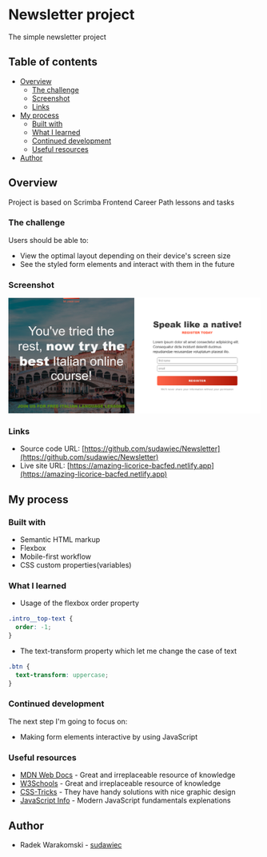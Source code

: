 # Newsletter project

The simple newsletter project

## Table of contents

- [Overview](#overview)
  - [The challenge](#the-challenge)
  - [Screenshot](#screenshot)
  - [Links](#links)
- [My process](#my-process)
  - [Built with](#built-with)
  - [What I learned](#what-i-learned)
  - [Continued development](#continued-development)
  - [Useful resources](#useful-resources)
- [Author](#author)

## Overview

Project is based on Scrimba Frontend Career Path lessons and tasks

### The challenge

Users should be able to:

- View the optimal layout depending on their device's screen size
- See the styled form elements and interact with them in the future

### Screenshot

![Newsletter preview](./images/Newsletter.png)

### Links

- Source code URL: [https://github.com/sudawiec/Newsletter](https://github.com/sudawiec/Newsletter)
- Live site URL: [https://amazing-licorice-bacfed.netlify.app](https://amazing-licorice-bacfed.netlify.app)

## My process

### Built with

- Semantic HTML markup
- Flexbox
- Mobile-first workflow
- CSS custom properties(variables)

### What I learned

- Usage of the flexbox order property

```css
.intro__top-text {
  order: -1;
}
```

- The text-transform property which let me change the case of text

```css
.btn {
  text-transform: uppercase;
}
```

### Continued development

The next step I'm going to focus on:

- Making form elements interactive by using JavaScript

### Useful resources

- [MDN Web Docs](https://developer.mozilla.org/en-US/) - Great and irreplaceable resource of knowledge
- [W3Schools](https://www.w3schools.com/) - Great and irreplaceable resource of knowledge
- [CSS-Tricks](https://css-tricks.com/) - They have handy solutions with nice graphic design
- [JavaScript Info](https://javascript.info/) - Modern JavaScript fundamentals explenations

## Author

- Radek Warakomski - [sudawiec](https://github.com/sudawiec)
